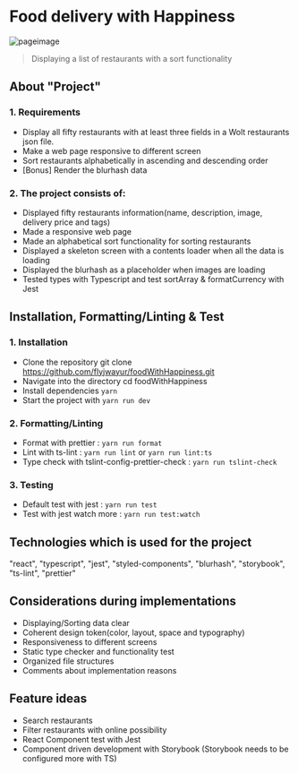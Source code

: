 # Food delivery with Happiness

![pageimage](https://user-images.githubusercontent.com/11784820/74104871-c52a0e00-4b61-11ea-9c93-163b0244fdc0.png)

> Displaying a list of restaurants with a sort functionality

## About "Project"

### 1. Requirements

- Display all fifty restaurants with at least three fields in a Wolt restaurants json file.
- Make a web page responsive to different screen
- Sort restaurants alphabetically in ascending and descending order
- [Bonus] Render the blurhash data

### 2. The project consists of:

- Displayed fifty restaurants information(name, description, image, delivery price and tags)
- Made a responsive web page
- Made an alphabetical sort functionality for sorting restaurants
- Displayed a skeleton screen with a contents loader when all the data is loading
- Displayed the blurhash as a placeholder when images are loading
- Tested types with Typescript and test sortArray & formatCurrency with Jest

## Installation, Formatting/Linting & Test

### 1. Installation

- Clone the repository git clone https://github.com/flyjwayur/foodWithHappiness.git
- Navigate into the directory cd foodWithHappiness
- Install dependencies `yarn`
- Start the project with `yarn run dev`

### 2. Formatting/Linting

- Format with prettier : `yarn run format`
- Lint with ts-lint : `yarn run lint` or `yarn run lint:ts`
- Type check with tslint-config-prettier-check : `yarn run tslint-check`

### 3. Testing

- Default test with jest : `yarn run test`
- Test with jest watch more : `yarn run test:watch`

## Technologies which is used for the project

"react", "typescript", "jest", "styled-components", "blurhash", "storybook", "ts-lint", "prettier"

## Considerations during implementations

- Displaying/Sorting data clear
- Coherent design token(color, layout, space and typography)
- Responsiveness to different screens
- Static type checker and functionality test
- Organized file structures
- Comments about implementation reasons

## Feature ideas

- Search restaurants
- Filter restaurants with online possibility
- React Component test with Jest
- Component driven development with Storybook
  (Storybook needs to be configured more with TS)

